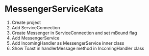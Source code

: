 # MessengerServiceKata
1. Create project
2. Add ServiceConnection
3. Create Messenger in ServiceConnection and set mBound flag
4. Add MessengerService
5. Add IncomingHandler as MessengerService inner class
6. Show Toast in handlerMessage method in IncomingHandler class
